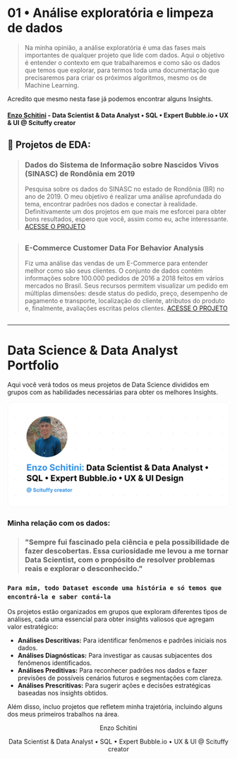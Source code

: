 # **01** • Análise exploratória e limpeza de dados
> Na minha opinião, a análise exploratória é uma das fases mais importantes de qualquer projeto que lide com dados. Aqui o objetivo é entender o contexto em que trabalharemos e como são os dados que temos que explorar, para termos toda uma documentação que precisaremos para criar os próximos algoritmos, mesmo os de Machine Learning. 

Acredito que mesmo nesta fase já podemos encontrar alguns Insights.

#### [Enzo Schitini](https://www.linkedin.com/in/enzoschitini/) - Data Scientist & Data Analyst • SQL • Expert Bubble.io • UX & UI @ Scituffy creator

## 📁 Projetos de EDA:

> ### Dados do Sistema de Informação sobre Nascidos Vivos (SINASC) de Rondônia em 2019
> Pesquisa sobre os dados do SINASC no estado de Rondônia (BR) no ano de 2019. O meu objetivo é realizar uma análise aprofundada do tema, encontrar padrões nos dados e conectar à realidade. Definitivamente um dos projetos em que mais me esforcei para obter bons resultados, espero que você, assim como eu, ache interessante.
> [ACESSE O PROJETO](https://www.kaggle.com/code/enzoschitini/sinasc-estado-de-rond-nia-em-2019)
##

> ### E-Commerce Customer Data For Behavior Analysis
> Fiz uma análise das vendas de um E-Commerce para entender melhor como são seus clientes. O conjunto de dados contém informações sobre 100.000 pedidos de 2016 a 2018 feitos em vários mercados no Brasil. Seus recursos permitem visualizar um pedido em múltiplas dimensões: desde status do pedido, preço, desempenho de pagamento e transporte, localização do cliente, atributos do produto e, finalmente, avaliações escritas pelos clientes.
> [ACESSE O PROJETO](https://www.kaggle.com/code/enzoschitini/brazilian-e-commerce-analysis-olist)
##

---

# Data Science & Data Analyst Portfolio
Aqui você verá todos os meus projetos de Data Science divididos em grupos com as habilidades necessárias para obter os melhores Insights.

<img src="https://raw.githubusercontent.com/enzoschitini/enzoschitini/refs/heads/main/img/Copertina.png" alt="capa">

### **Minha relação com os dados:**

> ### "Sempre fui fascinado pela ciência e pela possibilidade de fazer descobertas. Essa curiosidade me levou a me tornar Data Scientist, com o propósito de resolver problemas reais e explorar o desconhecido."

### `Para mim, todo Dataset esconde uma história e só temos que encontrá-la e saber contá-la`

Os projetos estão organizados em grupos que exploram diferentes tipos de análises, cada uma essencial para obter insights valiosos que agregam valor estratégico:

- **Análises Descritivas:** Para identificar fenômenos e padrões iniciais nos dados.
- **Análises Diagnósticas:** Para investigar as causas subjacentes dos fenômenos identificados.
- **Análises Preditivas:** Para reconhecer padrões nos dados e fazer previsões de possíveis cenários futuros e segmentações com clareza.
- **Análises Prescritivas:** Para sugerir ações e decisões estratégicas baseadas nos insights obtidos.

Além disso, incluo projetos que refletem minha trajetória, incluindo alguns dos meus primeiros trabalhos na área.

<p align="center">
  Enzo Schitini
</p>

<p align="center">
  Data Scientist & Data Analyst • SQL • Expert Bubble.io • UX & UI @ Scituffy creator
</p>
